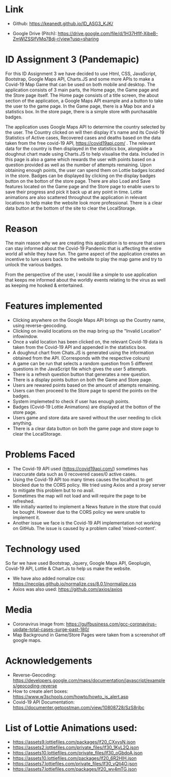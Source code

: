 # Link 
- Github: https://keanedt.github.io/ID_ASG3_KJK/

- Google Drive (Pitch): https://drive.google.com/file/d/1H37HfIf-XibeB-ZmWlZSSlfVMq7Bdj-r/view?usp=sharing

# ID Assignment 3 (Pandemapic)

For this ID Assignment 3 we have decided to use Html, CSS, JavaScript, Bootstrap, Google Maps API, Charts.JS and some more APIs to make a Covid-19 Map Game that can be used on both mobile and desktop. The application consists of 3 main parts, the Home page, the Game page and the Store page itself. The Home page consists of a title screen, the about section of the application, a Google Maps API example and a button to take the user to the game page. In the Game page, there is a Map box and a statistics box. In the store page, there is a simple store with purchasable badges.

The application uses Google Maps API to determine the country selected by the user. The Country clicked on will then display it's name and its Covid-19 Statistics of Active cases, Recovered cases and deaths based on the data taken from the free covid-19 API, https://covid19api.com/ . The relevant data for the country is then displayed in the statistics box, alongside a doughnut chart made using Charts.JS to help visualise the data. Included in this page is also a game which rewards the user with points based on a question provided as well as the number of attempts remaining. Upon obtaining enough points, the user can spend them on Lottie badges located in the store. Badges can be displayed by clicking on the display badges button on the botton of the store page. There are also Load and Save features located on the Game page and the Store page to enable users to save their progress and pick it back up at any point in time. Lottie animations are also scattered throughout the application in relevant locations to help make the website look more professional. There is a clear data button at the bottom of the site to clear the LocalStorage.

# Reason

The main reason why we are creating this application is to ensure that users can stay informed about the Covid-19 Pandemic that is affecting the entire world all while they have fun. The game aspect of the application creates an incentive to lure users back to the website to play the map game and try to unlock the various badges.

From the perspective of the user, I would like a simple to use application that keeps me informed about the worldly events relating to the virus as well as keeping me hooked & entertained.

# Features implemented

- Clicking anywhere on the Google Maps API brings up the Country name, using reverse-geocoding.
- Clicking on invalid locations on the map bring up the "Invalid Location" infowindow.
- Once a valid location has been clicked on, the relevant Covid-19 data is taken from the Covid-19 API and appended in the statistics box.
- A doughnut chart from Chats.JS is generated using the information obtained from the API. (Corresponds with the respective colours)
- A game can be run that selects a random question from 5 different questions in the JavaScript file which gives the user 5 attempts.
- There is a refresh question button that generates a new question.
- There is a display points button on both the Game and Store page.
- Users are rewared points based on the amount of attempts remaining.
- Users can then proceed to the Store page to spend the points on the badges.
- System implemeted to check if user has enough points.
- Badges (Covid-19 Lottie Animations) are displayed at the botton of the store page.
- Users game and store data are saved without the user needing to click anything.
- There is a clear data button on both the game page and store page to clear the LocalStorage.

# Problems Faced

- The Covid-19 API used (https://covid19api.com/) sometimes has inaccurate data such as 0 recovered cases/0 active cases.
- Using the Covid-19 API too many times causes the localhost to get blocked due to the CORS policy. We tried using Axios and a proxy server to mitigate this problem but to no avail.
- Sometimes the map will not load and will require the page to be refreshed.
- We initially wanted to implement a News feature in the store that could be bought. However due to the CORS policy we were unable to implement it.
- Another issue we face is the Covid-19 API implementation not working on GitHub. The issue is caused by a problem called 'mixed-content'.

# Technology used

So far we have used Bootstrap, Jquery, Google Maps API, Geoplugin, Covid-19 API, Lottie & Chart.Js to help us make the website.

- We have also added nomalize css: https://necolas.github.io/normalize.css/8.0.1/normalize.css
- Axios was also used: https://github.com/axios/axios

# Media 

- Coronavirus image from: https://gulfbusiness.com/gcc-coronavirus-update-total-cases-surge-past-180/
- Map Background in Game/Store Pages were taken from a screenshot off google maps.

# Acknowledgements

- Reverse-Geocoding: https://developers.google.com/maps/documentation/javascript/examples/geocoding-reverse
- How to create alert boxes: https://www.w3schools.com/howto/howto_js_alert.asp
- Covid-19 API Documentation: https://documenter.getpostman.com/view/10808728/SzS8rjbc

# List of Lottie Animations used:

- https://assets9.lottiefiles.com/packages/lf20_CXxysN.json
- https://assets2.lottiefiles.com/private_files/lf30_1KyL2Q.json
- https://assets10.lottiefiles.com/private_files/lf30_oGbdoA.json
- https://assets10.lottiefiles.com/packages/lf20_6R2HIH.json
- https://assets7.lottiefiles.com/private_files/lf30_yQtj4O.json
- https://assets7.lottiefiles.com/packages/lf20_wv4mTG.json



